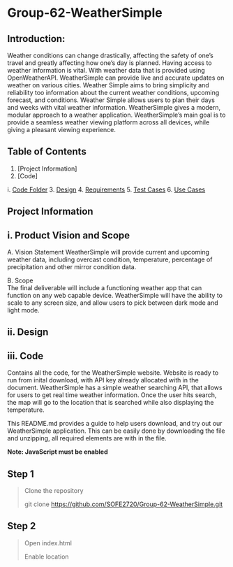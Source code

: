 # Group-62-WeatherSimple
## Introduction: 
Weather conditions can change drastically, affecting the safety of one’s travel and greatly affecting how one’s day is planned. Having access to weather information is vital. With weather data that is provided using OpenWeatherAPI. WeatherSimple can provide live and accurate updates on weather on various cities. Weather Simple aims to bring simplicity and reliability too information about the current weather conditions, upcoming forecast, and conditions. Weather Simple allows users to plan their days and weeks with vital weather information. WeatherSimple gives a modern, modular approach to a weather application. WeatherSimple’s main goal is to provide a seamless weather viewing platform across all devices, while giving a pleasant viewing experience. 

## Table of Contents 
1. [Project Information]
2. [Code]

  i. [Code Folder](https://github.com/SOFE2720/Group-62-WeatherSimple/tree/main/Code) 
3. [Design](https://github.com/SOFE2720/Group-62-WeatherSimple/tree/main/Design)
4. [Requirements](https://github.com/SOFE2720/Group-62-WeatherSimple/tree/main/Requirements)
5. [Test Cases](https://github.com/SOFE2720/Group-62-WeatherSimple/tree/main/Test%20Case)
6. [Use Cases](https://github.com/SOFE2720/Group-62-WeatherSimple/tree/main/Use%20Cases)

## Project Information
## **i. Product Vision and Scope**

A.	Vision Statement 
WeatherSimple will provide current and upcoming weather data, including overcast condition, temperature, percentage of precipitation and other mirror condition data. 

B.	Scope  
The final deliverable will include a functioning weather app that can function on any web capable device. WeatherSimple will have the ability to scale to any screen size, and allow users to pick between dark mode and light mode.

## **ii. Design**

## **iii. Code**

Contains all the code, for the WeatherSimple website. Website is ready to run from inital download, with API key already allocated with in the document. WeatherSimple has a simple weather searching API, that allows for users to get real time weather information. Once the user hits search, the map will go to the location that is searched while also displaying the temperature. 

This README.md provides a guide to help users download, and try out our WeatherSimple application. This can be easily done by downloading the file and unzipping, all required elements are with in the file. 

**Note: JavaScript must be enabled**

## **Step 1**
>Clone the repository 
>
>git clone https://github.com/SOFE2720/Group-62-WeatherSimple.git

## **Step 2**
>Open index.html 
>
>Enable location
